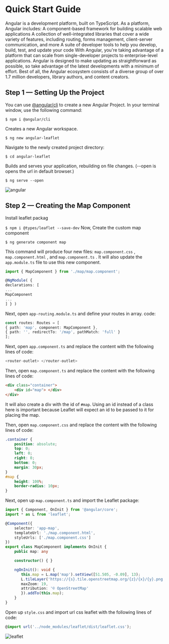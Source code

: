 # Quick Start Guide

   Angular is a development platform, built on TypeScript. As a platform, Angular includes:
  A component-based framework for building scalable web applications
  A collection of well-integrated libraries that cover a wide variety of features, including routing, forms management, client-server communication, and more
  A suite of developer tools to help you develop, build, test, and update your code
With Angular, you're taking advantage of a platform that can scale from single-developer projects to enterprise-level applications. Angular is designed to make updating as straightforward as possible, so take advantage of the latest developments with a minimum of effort. Best of all, the Angular ecosystem consists of a diverse group of over 1.7 million developers, library authors, and content creators.

## Step 1 — Setting Up the Project

You can use [@angular/cli](https://angular.io/cli) to create a new Angular Project. In your terminal window, use the following command:

`$ npm i @angular/cli`

Creates a new Angular workspace.

`$ ng new angular-leaflet`

Navigate to the newly created project directory:

`$ cd angular-leaflet`

Builds and serves your application, rebuilding on file changes. (--open is opens the url in default browser.)

`$ ng serve --open`

![angular](https://aegistz.github.io/angular-leaflet/assets/img/ng-new.png)


## Step 2 — Creating the Map Component

Install leaflet packag

`$ npm i @types/leaflet --save-dev`
Now, Create the custom map component

`$ ng generate component map`

This command will produce four new files: `map.component.css` , `map.component.html` , and `map.component.ts` . It will also update the `app.module.ts` file to use this new component.

```typescript
import { MapComponent } from './map/map.component';

@NgModule( {
declarations: [
...
MapComponent
...
] } )
```

Next, open `app-routing.module.ts` and define your routes in array. code:

```typescript
const routes: Routes = [
{ path: 'map', component: MapComponent },
{ path: '', redirectTo: '/map', pathMatch: 'full' }
];
```

Next, open `app.component.ts` and replace the content with the following lines of code:

```typescript
<router-outlet> </router-outlet>
```

Then, open `map.component.ts` and replace the content with the following lines of code:

```html
<div class="container">
    <div id="map"> </div>
</div>
```

It will also create a div with the id of `#map`. Using an id instead of a class here is important because Leaflet will expect an id to be passed to it for placing the map.

Then, open `map.component.css` and replace the content with the following lines of code:

```css
.container {
    position: absolute;
    top: 0;
    left: 0;
    right: 0;
    bottom: 0;
    margin: 30px;
}
#map {
    height: 100%;
    border-radius: 10px;
}
```

Next, open up `map.component.ts` and import the Leaflet package:

```typescript
import { Component, OnInit } from '@angular/core';
import * as L from 'leaflet';

@Component({
    selector: 'app-map',
    templateUrl: './map.component.html',
    styleUrls: ['./map.component.css']
})
export class MapComponent implements OnInit {
    public map: any

    constructor() { }

    ngOnInit(): void {
       this.map = L.map('map').setView([51.505, -0.09], 13);
       L.tileLayer('https://{s}.tile.openstreetmap.org/{z}/{x}/{y}.png', {
       maxZoom: 19,
       attribution: '© OpenStreetMap'
       }).addTo(this.map);
    }
}
```

Open up `style.css` and import url css leaflet with the following lines of code:

```typescript
@import url('../node_modules/leaflet/dist/leaflet.css');
```

![leaflet](https://aegistz.github.io/angular-leaflet/assets/img/leaflet-map.png)


